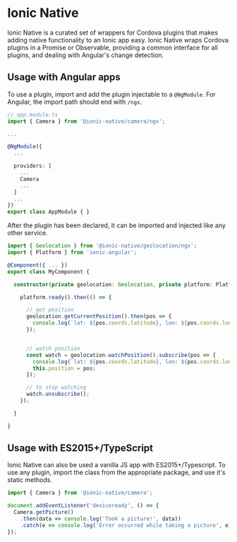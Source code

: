 # Ionic Native

<p class="intro" markdown="1">
Ionic Native is a curated set of wrappers for Cordova plugins that makes adding native functionality to an Ionic app easy.
Ionic Native wraps Cordova plugins in a Promise or Observable, providing a common interface for all plugins, and dealing with Angular's change detection.
</p>

## Usage with Angular apps

To use a plugin, import and add the plugin injectable to a `@NgModule`. For Angular, the import path should end with `/ngx`.

```typescript
// app.module.ts
import { Camera } from '@ionic-native/camera/ngx';

...

@NgModule({
  ...

  providers: [
    ...
    Camera
    ...
  ]
  ...
})
export class AppModule { }
```

After the plugin has been declared, it can be imported and injected like any other service.

```typescript
import { Geolocation } from '@ionic-native/geolocation/ngx';
import { Platform } from 'ionic-angular';

@Component({ ... })
export class MyComponent {

  constructor(private geolocation: Geolocation, private platform: Platform) {

    platform.ready().then(() => {

      // get position
      geolocation.getCurrentPosition().then(pos => {
        console.log(`lat: ${pos.coords.latitude}, lon: ${pos.coords.longitude}`)
      });


      // watch position
      const watch = geolocation.watchPosition().subscribe(pos => {
        console.log(`lat: ${pos.coords.latitude}, lon: ${pos.coords.longitude}`)
        this.position = pos;
      });

      // to stop watching
      watch.unsubscribe();
    });

  }

}
```

## Usage with ES2015+/TypeScript

Ionic Native can also be used a vanilla JS app with ES2015+/Typescript. To use any plugin, import the class from the appropriate package, and use it's static methods.

```js
import { Camera } from '@ionic-native/camera';

document.addEventListener('deviceready', () => {
  Camera.getPicture()
    .then(data => console.log('Took a picture!', data))
    .catch(e => console.log('Error occurred while taking a picture', e));
});
```
